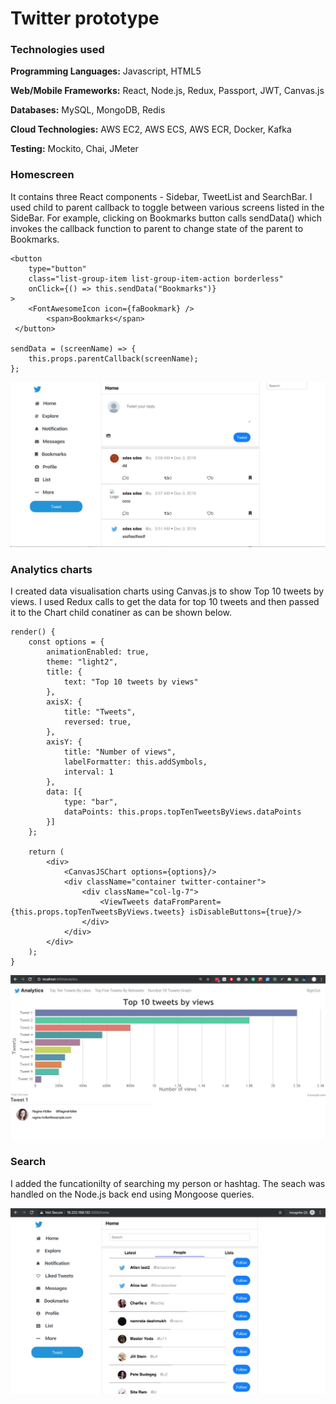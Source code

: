 <h1>Twitter prototype</h1>
<h3>Technologies used</h3>

**Programming Languages:** Javascript, HTML5

**Web/Mobile Frameworks:** React, Node.js, Redux, Passport, JWT, Canvas.js

**Databases:** MySQL, MongoDB, Redis

**Cloud Technologies:** AWS EC2, AWS ECS, AWS ECR, Docker, Kafka 

**Testing:** Mockito, Chai, JMeter

<h3>Homescreen</h3>
It contains three React components - Sidebar, TweetList and SearchBar. I used child to parent callback to toggle between various screens listed in the SideBar. For example, clicking on Bookmarks button calls sendData() which  invokes the callback function to parent to change state of the parent to Bookmarks.

    <button
        type="button"
	    class="list-group-item list-group-item-action borderless"
	    onClick={() => this.sendData("Bookmarks")}
	>	
		<FontAwesomeIcon icon={faBookmark} />
        	<span>Bookmarks</span>
     </button>
     
    sendData = (screenName) => {
        this.props.parentCallback(screenName);
    };
                        
![](https://github.com/vaswal/twitter-prototype/blob/master/images/HomeScreen.jpeg)

<h3>Analytics charts</h3>
I created data visualisation charts using Canvas.js to show Top 10 tweets by views. I used Redux calls to get the data for top 10 tweets and then passed it to the Chart child conatiner as can be shown below.

    render() {
        const options = {
            animationEnabled: true,
            theme: "light2",
            title: {
                text: "Top 10 tweets by views"
            },
            axisX: {
                title: "Tweets",
                reversed: true,
            },
            axisY: {
                title: "Number of views",
                labelFormatter: this.addSymbols,
                interval: 1
            },
            data: [{
                type: "bar",
                dataPoints: this.props.topTenTweetsByViews.dataPoints
            }]
        };

        return (
            <div>
                <CanvasJSChart options={options}/>
                <div className="container twitter-container">
                    <div className="col-lg-7">
                        <ViewTweets dataFromParent={this.props.topTenTweetsByViews.tweets} isDisableButtons={true}/>
                    </div>
                </div>
            </div>
        );
    }
    
![](https://github.com/vaswal/twitter-prototype/blob/master/images/Top10TweetsByViews.jpeg)

<h3>Search</h3>
I added the funcationilty of searching my person or hashtag. The seach was handled on the Node.js back end using Mongoose queries.

![](https://github.com/vaswal/twitter-prototype/blob/master/images/SearchPeople.jpeg)


